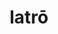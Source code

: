 ---
title: latrō
meaning: to bark
ch: twelve
pos: verb
inf: latrāre
secondppstem: latr
infend: āre
conjugation: first
---
